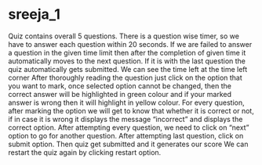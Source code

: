 # sreeja_1
Quiz contains overall 5 questions.
There is a question wise timer, so we have to answer each question within 20 seconds.
If we are failed to answer a question in the given time limit then after the completion of given time it automatically moves to the next question. If it is with the last question the quiz automatically gets submitted.
We can see the time left at the time left corner
After thoroughly reading the question just click on the option that you want to mark, once selected option cannot be changed, then the correct answer will be highlighted in green colour and if your marked answer is wrong then it will highlight in yellow colour.
For every question, after marking the option we will get to know that whether it is correct or not, if in case it is wrong it displays the message “incorrect” and displays the correct option.
After attempting every question, we need to click on “next” option to go for another question.
After attempting last question, click on submit option. Then quiz get submitted and it generates our score
We can restart the quiz again by clicking restart option.
